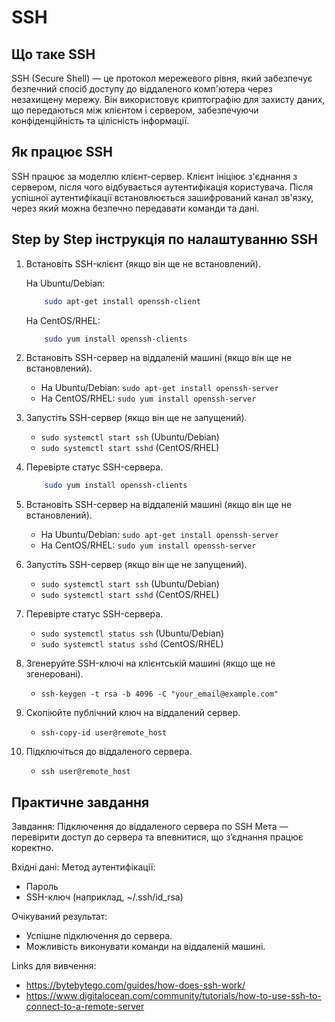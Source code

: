 # SSH

## Що таке SSH
SSH (Secure Shell) — це протокол мережевого рівня, який забезпечує безпечний спосіб доступу до віддаленого комп'ютера через незахищену мережу. Він використовує криптографію для захисту даних, що передаються між клієнтом і сервером, забезпечуючи конфіденційність та цілісність інформації.

## Як працює SSH
SSH працює за моделлю клієнт-сервер. Клієнт ініціює з'єднання з сервером, після чого відбувається аутентифікація користувача. Після успішної аутентифікації встановлюється зашифрований канал зв'язку, через який можна безпечно передавати команди та дані.

## Step by Step інструкція по налаштуванню SSH
1. Встановіть SSH-клієнт (якщо він ще не встановлений).
    
    На Ubuntu/Debian:
    ```sh
        sudo apt-get install openssh-client
    ```

    На CentOS/RHEL:
    ```sh
        sudo yum install openssh-clients
    ```
    
2. Встановіть SSH-сервер на віддаленій машині (якщо він ще не встановлений).
    - На Ubuntu/Debian: `sudo apt-get install openssh-server`
    - На CentOS/RHEL: `sudo yum install openssh-server`
3. Запустіть SSH-сервер (якщо він ще не запущений).
    - `sudo systemctl start ssh` (Ubuntu/Debian)
    - `sudo systemctl start sshd` (CentOS/RHEL)
4. Перевірте статус SSH-сервера.
    ```sh
        sudo yum install openssh-clients
    ```
2. Встановіть SSH-сервер на віддаленій машині (якщо він ще не встановлений).
    - На Ubuntu/Debian: `sudo apt-get install openssh-server`
    - На CentOS/RHEL: `sudo yum install openssh-server`
3. Запустіть SSH-сервер (якщо він ще не запущений).
    - `sudo systemctl start ssh` (Ubuntu/Debian)
    - `sudo systemctl start sshd` (CentOS/RHEL)
4. Перевірте статус SSH-сервера.
    - `sudo systemctl status ssh` (Ubuntu/Debian)
    - `sudo systemctl status sshd` (CentOS/RHEL)
5. Згенеруйте SSH-ключі на клієнтській машині (якщо ще не згенеровані).
    - `ssh-keygen -t rsa -b 4096 -C "your_email@example.com"`
6. Скопіюйте публічний ключ на віддалений сервер.
    - `ssh-copy-id user@remote_host`
7. Підключіться до віддаленого сервера.
    - `ssh user@remote_host`

## Практичне завдання

Завдання: Підключення до віддаленого сервера по SSH
Мета — перевірити доступ до сервера та впевнитися, що з’єднання працює коректно.

Вхідні дані:
Метод аутентифікації:
- Пароль
- SSH-ключ (наприклад, ~/.ssh/id_rsa)

Очікуваний результат:
- Успішне підключення до сервера.
- Можливість виконувати команди на віддаленій машині.


Links для вивчення:
- https://bytebytego.com/guides/how-does-ssh-work/
- https://www.digitalocean.com/community/tutorials/how-to-use-ssh-to-connect-to-a-remote-server